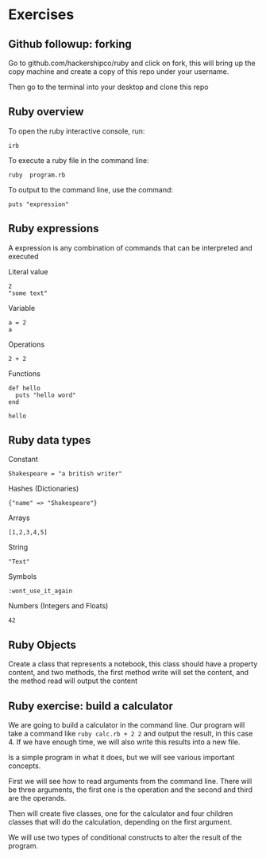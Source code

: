 Exercises
===


Github followup: forking
---

Go to github.com/hackershipco/ruby and click on fork, this will bring up the copy
machine and create a copy of this repo under your username.

Then go to the terminal into your desktop and clone this repo


Ruby overview
---

To open the ruby interactive console, run:

    irb

To execute a ruby file in the command line:

    ruby  program.rb

To output to the command line, use the command:

    puts "expression"

Ruby expressions
---

A expression is any combination of commands that can be interpreted and executed

Literal value

    2
    "some text"

Variable

    a = 2
    a

Operations

    2 + 2

Functions

    def hello
      puts "hello word"
    end

    hello

Ruby data types
---


Constant

    Shakespeare = "a british writer"

Hashes (Dictionaries)

    {"name" => "Shakespeare"}

Arrays

    [1,2,3,4,5]

String

    "Text"

Symbols

    :wont_use_it_again

Numbers (Integers and Floats)

    42


Ruby Objects
---

Create a class that represents a notebook, this class should have
a property content, and two methods, the first method write will
set the content, and the method read will output the content

Ruby exercise: build a calculator
---

We are going to build a calculator in the command line. Our program will take a command like `ruby calc.rb + 2 2` and output the result, in this case 4.
If we have enough time, we will also write this results into a new file.

Is a simple program in what it does, but we will see various important concepts.

First we will see how to read arguments from the command line. There will be three arguments, the first one is the operation and the second and third are the
operands.

Then will create five classes, one for the calculator and four children classes that will do the calculation, depending on the first argument.

We will use two types of conditional constructs to alter the result of the program.